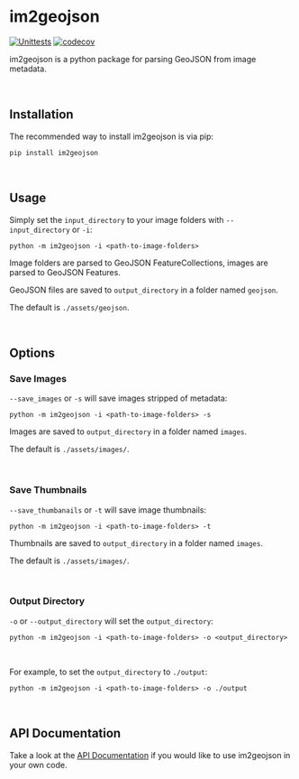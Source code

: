 im2geojson
==========


[![Unittests](https://github.com/MJBishop/im2geojson/actions/workflows/test.yml/badge.svg)](https://github.com/MJBishop/im2geojson/actions/workflows/test.yml)
[![codecov](https://codecov.io/gh/MJBishop/im2geojson/graph/badge.svg?token=9C03IBN0Z3)](https://codecov.io/gh/MJBishop/im2geojson)



im2geojson is a python package for parsing GeoJSON from image metadata.

<br>

Installation
------------
The recommended way to install im2geojson is via pip:

    pip install im2geojson

<br>

Usage
-----

Simply set the `input_directory` to your image folders with   `--input_directory` or `-i`:

    python -m im2geojson -i <path-to-image-folders>


Image folders are parsed to GeoJSON FeatureCollections, images are parsed to GeoJSON Features.


GeoJSON files are saved to `output_directory` in a folder named `geojson`. 

The default is `./assets/geojson`.

<br>


Options
-------

### Save Images

`--save_images`  or  `-s`  will save images stripped of metadata:

    python -m im2geojson -i <path-to-image-folders> -s

Images are saved to `output_directory` in a folder named `images`. 

The default is `./assets/images/`.
  
<br>

### Save Thumbnails

`--save_thumbanails`  or  `-t`  will save image thumbnails:

    python -m im2geojson -i <path-to-image-folders> -t

Thumbnails are saved to `output_directory` in a folder named `images`. 

The default is `./assets/images/`.
  
<br>

### Output Directory

`-o` or `--output_directory` will set the `output_directory`:

    python -m im2geojson -i <path-to-image-folders> -o <output_directory>

<br>

For example, to set the `output_directory` to `./output`:

    python -m im2geojson -i <path-to-image-folders> -o ./output

<br>


API Documentation
-----------------
Take a look at the [API Documentation](https://mjbishop.github.io/im2geojson/im2geojson.html) if you would like to use im2geojson in your own code.

<br>

